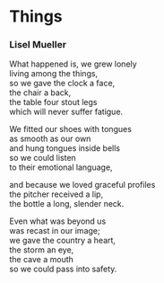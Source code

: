 # Things  
  
### Lisel Mueller  
  
What happened is, we grew lonely  
living among the things,  
so we gave the clock a face,  
the chair a back,  
the table four stout legs  
which will never suffer fatigue.  
  
We fitted our shoes with tongues  
as smooth as our own  
and hung tongues inside bells  
so we could listen  
to their emotional language,  
  
and because we loved graceful profiles  
the pitcher received a lip,  
the bottle a long, slender neck.  
  
Even what was beyond us  
was recast in our image;  
we gave the country a heart,  
the storm an eye,  
the cave a mouth  
so we could pass into safety.  
  
